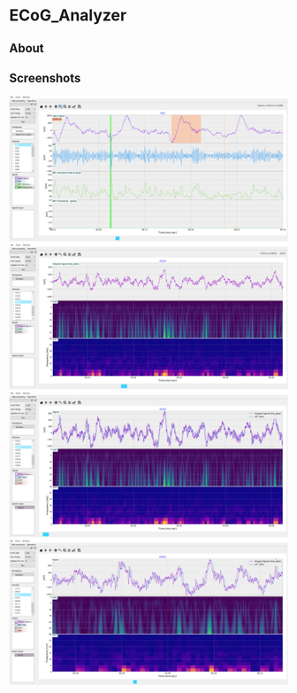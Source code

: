 # ECoG_Analyzer
## About

## Screenshots
![Screenshot of app](img/screen1.png)
![Screenshot of app](img/screen2.png)
![Screenshot of app](img/screen3.png)
![Screenshot of app](img/screen4.png)